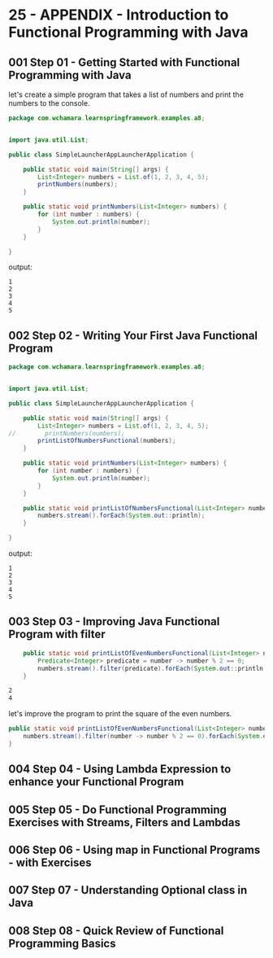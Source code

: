 # 25 - APPENDIX - Introduction to Functional Programming with Java

## 001 Step 01 - Getting Started with Functional Programming with Java

let's create a simple program that takes a list of numbers and print the numbers to the console.

```java
package com.wchamara.learnspringframework.examples.a8;


import java.util.List;

public class SimpleLauncherAppLauncherApplication {

    public static void main(String[] args) {
        List<Integer> numbers = List.of(1, 2, 3, 4, 5);
        printNumbers(numbers);
    }

    public static void printNumbers(List<Integer> numbers) {
        for (int number : numbers) {
            System.out.println(number);
        }
    }

}

```

output:

```shell
1
2
3
4
5
```

## 002 Step 02 - Writing Your First Java Functional Program

```java
package com.wchamara.learnspringframework.examples.a8;


import java.util.List;

public class SimpleLauncherAppLauncherApplication {

    public static void main(String[] args) {
        List<Integer> numbers = List.of(1, 2, 3, 4, 5);
//        printNumbers(numbers);
        printListOfNumbersFunctional(numbers);
    }

    public static void printNumbers(List<Integer> numbers) {
        for (int number : numbers) {
            System.out.println(number);
        }
    }

    public static void printListOfNumbersFunctional(List<Integer> numbers) {
        numbers.stream().forEach(System.out::println);
    }

}

```

output:

```shell
1
2
3
4
5
```

## 003 Step 03 - Improving Java Functional Program with filter

```java
    public static void printListOfEvenNumbersFunctional(List<Integer> numbers) {
        Predicate<Integer> predicate = number -> number % 2 == 0;
        numbers.stream().filter(predicate).forEach(System.out::println);
    }
```

```bash
2
4
```

let's improve the program to print the square of the even numbers.

```java
public static void printListOfEvenNumbersFunctional(List<Integer> numbers) {
    numbers.stream().filter(number -> number % 2 == 0).forEach(System.out::println);
}    
```

## 004 Step 04 - Using Lambda Expression to enhance your Functional Program

## 005 Step 05 - Do Functional Programming Exercises with Streams, Filters and Lambdas

## 006 Step 06 - Using map in Functional Programs - with Exercises

## 007 Step 07 - Understanding Optional class in Java

## 008 Step 08 - Quick Review of Functional Programming Basics
